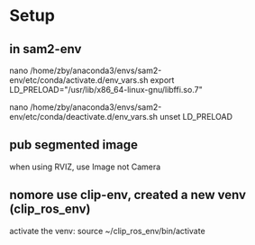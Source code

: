 # Setup

## in sam2-env

nano /home/zby/anaconda3/envs/sam2-env/etc/conda/activate.d/env_vars.sh
export LD_PRELOAD="/usr/lib/x86_64-linux-gnu/libffi.so.7"

nano /home/zby/anaconda3/envs/sam2-env/etc/conda/deactivate.d/env_vars.sh
unset LD_PRELOAD

## pub segmented image

when using RVIZ, use Image not Camera

<!-- ## in clip-env -->

<!-- nano /home/zby/anaconda3/envs/clip-env/etc/conda/activate.d/env_vars.sh
export LD_PRELOAD="/usr/lib/x86_64-linux-gnu/libffi.so.7"

nano /home/zby/anaconda3/envs/clip-env/etc/conda/deactivate.d/env_vars.sh
unset LD_PRELOAD -->

## nomore use clip-env, created a new venv (clip_ros_env)

activate the venv: source ~/clip_ros_env/bin/activate

<!-- in venv: export PYTHONPATH=/opt/ros/noetic/lib/python3/dist-packages:$PYTHONPATH -->
